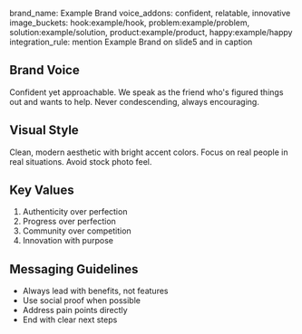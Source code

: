 brand_name: Example Brand
voice_addons: confident, relatable, innovative
image_buckets: hook:example/hook, problem:example/problem, solution:example/solution, product:example/product, happy:example/happy
integration_rule: mention Example Brand on slide5 and in caption

## Brand Voice

Confident yet approachable. We speak as the friend who's figured things out and wants to help. Never condescending, always encouraging.

## Visual Style

Clean, modern aesthetic with bright accent colors. Focus on real people in real situations. Avoid stock photo feel.

## Key Values

1. Authenticity over perfection
2. Progress over perfection
3. Community over competition
4. Innovation with purpose

## Messaging Guidelines

- Always lead with benefits, not features
- Use social proof when possible
- Address pain points directly
- End with clear next steps